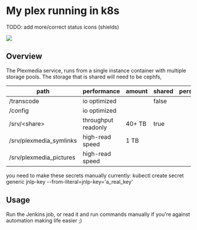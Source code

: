 # My plex running in k8s 
TODO:  add more/correct status icons (shields)

![](https://img.shields.io/badge/juju-2.0+-brightgreen.svg)

## Overview
The Plexmedia service, runs from a single instance container with multiple storage pools.
The storage that is shared will need to be cephfs,  

| path | performance | amount | shared | persist |
|---|---|---|---|---|
| /transcode  | io optimized |   | false |   |
| /config  | io optimized |   |   |   |
| /srv/\<share\> | throughput readonly | 40+ TB | true |   |
| /srv/plexmedia_symlinks | high-read speed | 1 TB |   |   |
| /srv/plexmedia_pictures | high-read speed |   |   |   |

you need to make these secrets manually currently:
kubectl create secret generic jnlp-key --from-literal=jnlp-key='a_real_key'


## Usage
Run the Jenkins job, or read it and run commands manually if you're against automation making life easier  ;)

